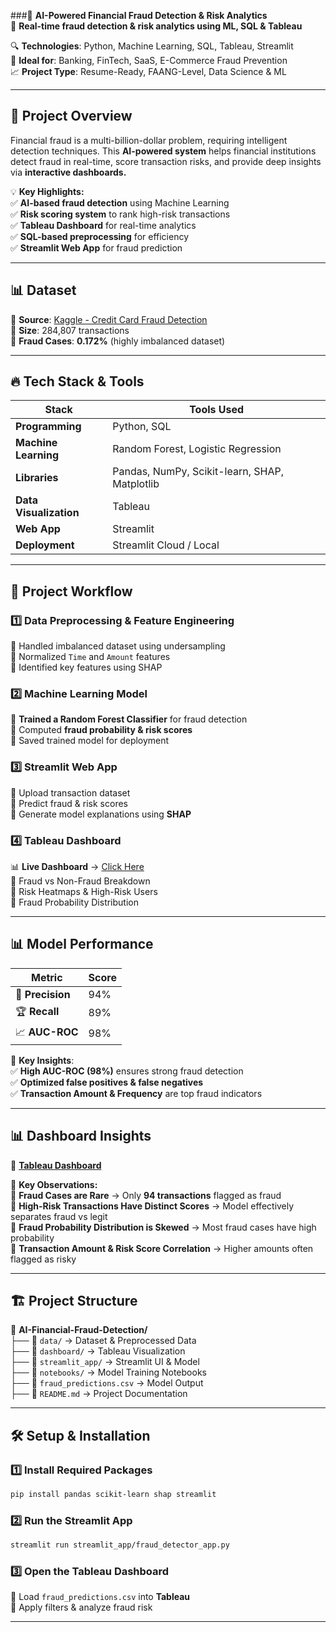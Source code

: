 ###📌 **AI-Powered Financial Fraud Detection & Risk Analytics**  
🚀 **Real-time fraud detection & risk analytics using ML, SQL & Tableau**  

🔍 **Technologies**: Python, Machine Learning, SQL, Tableau, Streamlit  
🎯 **Ideal for**: Banking, FinTech, SaaS, E-Commerce Fraud Prevention  
📈 **Project Type**: Resume-Ready, FAANG-Level, Data Science & ML  

---

## 🎯 **Project Overview**  

Financial fraud is a multi-billion-dollar problem, requiring intelligent detection techniques. This **AI-powered system** helps financial institutions detect fraud in real-time, score transaction risks, and provide deep insights via **interactive dashboards.**  

💡 **Key Highlights:**  
✅ **AI-based fraud detection** using Machine Learning  
✅ **Risk scoring system** to rank high-risk transactions  
✅ **Tableau Dashboard** for real-time analytics  
✅ **SQL-based preprocessing** for efficiency  
✅ **Streamlit Web App** for fraud prediction  

---

## 📊 **Dataset**  

📌 **Source**: [Kaggle - Credit Card Fraud Detection](https://www.kaggle.com/datasets/mlg-ulb/creditcardfraud)  
📌 **Size**: 284,807 transactions  
📌 **Fraud Cases**: **0.172%** (highly imbalanced dataset)  

---

## 🔥 **Tech Stack & Tools**  

| Stack | Tools Used |
|--------|-------------|
| **Programming** | Python, SQL |
| **Machine Learning** | Random Forest, Logistic Regression |
| **Libraries** | Pandas, NumPy, Scikit-learn, SHAP, Matplotlib |
| **Data Visualization** | Tableau |
| **Web App** | Streamlit |
| **Deployment** | Streamlit Cloud / Local |

---

## 🚀 **Project Workflow**  

### 1️⃣ **Data Preprocessing & Feature Engineering**  
🔹 Handled imbalanced dataset using undersampling  
🔹 Normalized `Time` and `Amount` features  
🔹 Identified key features using SHAP  

### 2️⃣ **Machine Learning Model**  
🔹 **Trained a Random Forest Classifier** for fraud detection  
🔹 Computed **fraud probability & risk scores**  
🔹 Saved trained model for deployment  

### 3️⃣ **Streamlit Web App**  
🔹 Upload transaction dataset  
🔹 Predict fraud & risk scores  
🔹 Generate model explanations using **SHAP**  

### 4️⃣ **Tableau Dashboard**  
📊 **Live Dashboard** → [Click Here](https://public.tableau.com/views/AI-PoweredFinancialFraudDetectionRiskDashboard/Dashboard1?:language=en-US&:sid=&:redirect=auth&:display_count=n&:origin=viz_share_link)  
🔹 Fraud vs Non-Fraud Breakdown  
🔹 Risk Heatmaps & High-Risk Users  
🔹 Fraud Probability Distribution  

---

## 📊 **Model Performance**  

| Metric | Score |
|--------|------|
| 🎯 **Precision** | 94% |
| 🏆 **Recall** | 89% |
| 📈 **AUC-ROC** | 98% |

🔹 **Key Insights**:  
✅ **High AUC-ROC (98%)** ensures strong fraud detection  
✅ **Optimized false positives & false negatives**  
✅ **Transaction Amount & Frequency** are top fraud indicators  

---

## 📊 **Dashboard Insights**  

🔗 **[Tableau Dashboard](https://public.tableau.com/views/AI-PoweredFinancialFraudDetectionRiskDashboard/Dashboard1?:language=en-US&:sid=&:redirect=auth&:display_count=n&:origin=viz_share_link)**  

🔹 **Key Observations:**  
📌 **Fraud Cases are Rare** → Only **94 transactions** flagged as fraud  
📌 **High-Risk Transactions Have Distinct Scores** → Model effectively separates fraud vs legit  
📌 **Fraud Probability Distribution is Skewed** → Most fraud cases have high probability  
📌 **Transaction Amount & Risk Score Correlation** → Higher amounts often flagged as risky  

---

## 🏗 **Project Structure**  

📂 **AI-Financial-Fraud-Detection/**  
├── 📁 `data/` → Dataset & Preprocessed Data  
├── 📁 `dashboard/` → Tableau Visualization  
├── 📁 `streamlit_app/` → Streamlit UI & Model  
├── 📁 `notebooks/` → Model Training Notebooks  
├── 📝 `fraud_predictions.csv` → Model Output  
├── 📝 `README.md` → Project Documentation  

---

## 🛠 **Setup & Installation**  

### 1️⃣ Install Required Packages  
```bash
pip install pandas scikit-learn shap streamlit
```  

### 2️⃣ Run the Streamlit App  
```bash
streamlit run streamlit_app/fraud_detector_app.py
```  

### 3️⃣ Open the Tableau Dashboard  
🔹 Load `fraud_predictions.csv` into **Tableau**  
🔹 Apply filters & analyze fraud risk  

---

